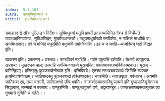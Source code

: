 ```yaml
---
index:  5.2.107
sutra:  ऊषसुषिमुष्कमधो रः
vritti:  padamanjari
---
```


समाहारद्वन्द्वे सौत्रः पुल्लिङ्ग निर्देशः। सुषिमधुभ्यां मतुपि प्रापर्ते इतराभ्यामिनिठनोश्च रो विधीयते। ऊषाःउहरिणपांसवः, सुषिःउछिद्रम्, मुष्कौउअण्कडौ। मधुउमाधुर्याख्यो रसविशेषः, न माक्षिकं माध्वीकं वा; अनभिधानात्। एवं च मध्विदं मधुरमिति मधुन्यपि प्रयोगोपपत्तिः। इह च न भवति--मध्वस्मिन् घटो विद्यत इति। 

रप्रकरण इति। प्रकरणम् = प्रस्तावः। कण्ठविवरं महदिति। गर्दभे व्युत्पत्तिं दर्शयति। तैक्षण्ये त्वव्युत्पन्नः खरशब्दः। मुखरःउवाचाल; तस्य हि सर्वस्मिन्वक्तव्ये मुखमस्ति; वक्तव्यावक्तव्यविवेकाभावात्। मुखम् = वागिन्द्रियम्। हस्तिहनुः कुञ्जशब्देनोच्यत इति। वृत्तिविषये। एतच्च सम्भवन्नवयवार्थः किमिति त्यज्यत इत्यभिप्रायेणोक्तम्। जातिशब्दस्तु कुञ्जरशब्दो हस्तिशब्दवत्।
	नगरमिति। नगाःउवृक्षाः, पर्वताश्च। अयमपि जातिशब्द एव, तथा चनगरी, जातिलक्षणो ङीष् भवति। नगशब्दोऽयमश्मादिषु पठ्यते इति वुञ्छणादिशूत्रेणास्य सिद्धत्वात्, तस्माद्रो न वक्तव्यः। पाण्डुरमिति। पाण्डुःउशुक्लो वर्णः, तद्वत्पाण्डुरः। पाण्कडरशब्दस्त्वव्युत्पन्न एव गुणमात्रे गुणिनि च वर्तते ।। 

